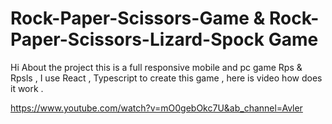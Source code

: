 # Rock-Paper-Scissors-Game & Rock-Paper-Scissors-Lizard-Spock Game

Hi About the project this is a full responsive mobile and pc game Rps & Rpsls ,
I use React , Typescript to create this game , here is video how does it work .

https://www.youtube.com/watch?v=mO0gebOkc7U&ab_channel=Avler
